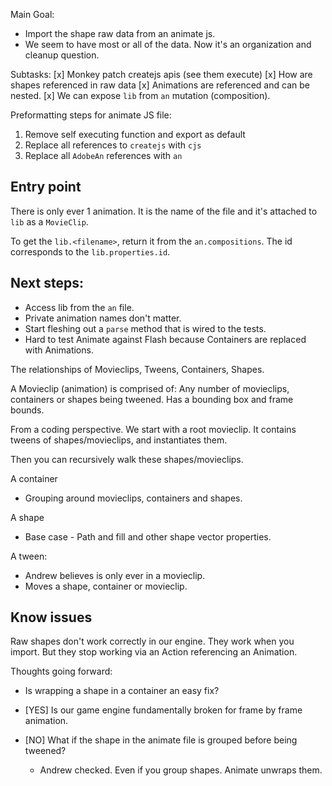 Main Goal:
 - Import the shape raw data from an animate js.
 - We seem to have most or all of the data. Now it's an organization and cleanup question.


Subtasks:
 [x] Monkey patch createjs apis (see them execute)
 [x] How are shapes referenced in raw data
 [x] Animations are referenced and can be nested.
 [x] We can expose `lib` from `an` mutation (composition).


 Preformatting steps for animate JS file:
 
 1. Remove self executing function and export as default
 1. Replace all references to `createjs` with `cjs`
 1. Replace all `AdobeAn` references with `an`


## Entry point

There is only ever 1 animation.
It is the name of the file and it's attached to `lib` as a `MovieClip`.

To get the `lib.<filename>`, return it from the `an.compositions`. The id corresponds to the `lib.properties.id`.


## Next steps:

 - Access lib from the `an` file.
 - Private animation names don't matter.
 - Start fleshing out a `parse` method that is wired to the tests.
 - Hard to test Animate against Flash because Containers are replaced with Animations.



The relationships of Movieclips, Tweens, Containers, Shapes.

A Movieclip (animation) is comprised of:
  Any number of movieclips, containers or shapes being tweened.
  Has a bounding box and frame bounds.

  From a coding perspective. We start with a root movieclip.
  It contains tweens of shapes/movieclips, and instantiates them.
  
  Then you can recursively walk these shapes/movieclips.

A container
  - Grouping around movieclips, containers and shapes.

A shape
 - Base case - Path and fill and other shape vector properties.

A tween:
 - Andrew believes is only ever in a movieclip.
 - Moves a shape, container or movieclip.

## Know issues

Raw shapes don't work correctly in our engine.
They work when you import. But they stop working via an Action referencing an Animation.

Thoughts going forward:
 - Is wrapping a shape in a container an easy fix?
 - [YES] Is our game engine fundamentally broken for frame by frame animation.

 - [NO] What if the shape in the animate file is grouped before being tweened?
    - Andrew checked. Even if you group shapes. Animate unwraps them.
